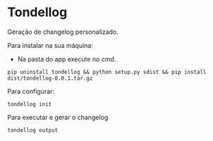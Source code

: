 # Tondellog

Geração de changelog personalizado.

Para instalar na sua máquina:
- Na pasta do app execute no cmd.

```
pip uninstall tondellog && python setup.py sdist && pip install dist/tondellog-0.0.1.tar.gz
```

Para configurar:

```
tondellog init
```

Para executar e gerar o changelog

```
tondellog output
```